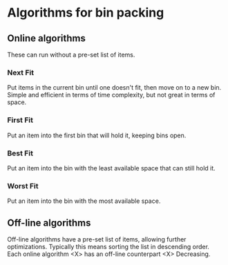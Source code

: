 # Algorithms for bin packing

## Online algorithms

These can run without a pre-set list of items.

### Next Fit

Put items in the current bin until one doesn't fit, then move on to a new bin. Simple and efficient in terms of time complexity, but not great in terms of space.

### First Fit

Put an item into the first bin that will hold it, keeping bins open.

### Best Fit

Put an item into the bin with the least available space that can still hold it.

### Worst Fit

Put an item into the bin with the most available space.

## Off-line algorithms

Off-line algorithms have a pre-set list of items, allowing further optimizations. Typically this means sorting the list in descending order. Each online algorithm &lt;X&gt; has an off-line counterpart &lt;X&gt; Decreasing.

